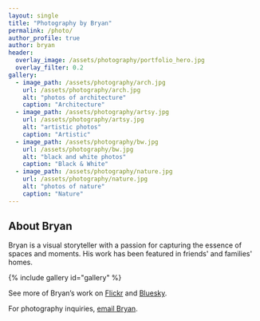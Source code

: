 ```yaml
---
layout: single
title: "Photography by Bryan"
permalink: /photo/
author_profile: true
author: bryan
header:
  overlay_image: /assets/photography/portfolio_hero.jpg
  overlay_filter: 0.2
gallery:
  - image_path: /assets/photography/arch.jpg
    url: /assets/photography/arch.jpg
    alt: "photos of architecture"
    caption: "Architecture"
  - image_path: /assets/photography/artsy.jpg
    url: /assets/photography/artsy.jpg
    alt: "artistic photos"
    caption: "Artistic"
  - image_path: /assets/photography/bw.jpg
    url: /assets/photography/bw.jpg
    alt: "black and white photos"
    caption: "Black & White"
  - image_path: /assets/photography/nature.jpg
    url: /assets/photography/nature.jpg
    alt: "photos of nature"
    caption: "Nature"
---
```


## About Bryan

Bryan is a visual storyteller with a passion for capturing the essence of spaces and moments. His work has been featured in friends' and families' homes.

{% include gallery id="gallery" %}

See more of Bryan’s work on [Flickr](https://flickr.com/schauebc) and [Bluesky](https://bsky.app/profile/igotsidetrackded.bsky.social).

For photography inquiries, [email Bryan](mailto:bryan@schauermayhew.com).

